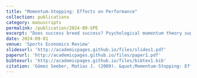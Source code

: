 ```yaml
---
title: "Momentum-Stopping: Effects on Performance"
collection: publications
category: manuscripts
permalink: /publication/2024-09-SPE
excerpt: "Does success breed success? Psychological momentum theory suggests that past achievements might influence future performance. However, distinguishing between psychological and strategic momentum — where a player's effort shifts based on relative position — is challenging. In this paper, using a novel dataset from professional Counter-Strike: Global Offensive matches, I focus on technical timeouts. These timeouts don't affect player position but may disrupt psychological momentum. I find that a winning [losing] team with significant momentum sees a 13 [11.7] percentage points increased chance of losing [winning] the following round after calling for such a timeout. This shows that psychological momentum significantly affects performance and that timeouts can reset the momentum."
date: 2024-09-01
venue: 'Sports Economics Review'
slidesurl: 'http://academicpages.github.io/files/slides1.pdf'
paperurl: 'http://academicpages.github.io/files/paper1.pdf'
bibtexurl: 'http://academicpages.github.io/files/bibtex1.bib'
citation: 'Gómez Seeber, Matías J. (2009). &quot;Momentum-Stopping: Effects on Performance.&quot; <i>Sports Economics Review</i>. 7.'
---
```



